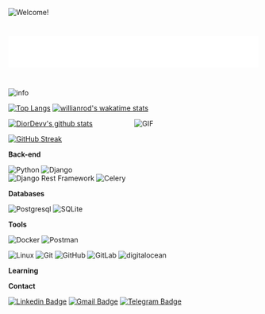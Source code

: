 ![Welcome!](COIp95v7.gif)
<h1 align="center">
  <img src="name.svg" alt="Ravshanov Shahzod" />
</h1>
<br/>


<img src="https://github-profile-summary-cards.vercel.app/api/cards/profile-details?username=DiorDevv&theme=github_dark" alt="info">

[![Top Langs](https://github-readme-stats.vercel.app/api/top-langs/?username=DiorDevv&theme=github_dark&show_icons=true)](https://github.com/DiorDevv/) [![willianrod's wakatime stats](https://github-readme-stats.vercel.app/api/wakatime?username=DiorDevv&theme=github_dark&layout=compact)](https://wakatime.com/@DiorDevv)


<img align="right" alt="GIF" src="https://user-images.githubusercontent.com/5355808/139111924-210cc6fa-9fb1-4dac-929d-6324a5836a92.gif" width="250" height="200" />

[![DiorDevv's github stats](https://github-readme-stats.vercel.app/api?username=DiorDevv&theme=github_dark&show_icons=true)](https://github.com/DiorDevv/)
<!-- Readme Docs: https://github.com/anuraghazra/github-readme-stats -->

[![GitHub Streak](https://github-readme-streak-stats.herokuapp.com?user=DiorDevv&theme=tokyonight_duo&hide_border=true)](https://github.com/DiorDevv/)
<!-- https://github.com/denvercoder1/github-readme-streak-stats -->



**Back-end**

![Python](https://img.shields.io/badge/-Python-black?style=flat-square&logo=Python)
![Django](https://img.shields.io/badge/-Django-0aad48?style=flat-square&logo=Django)
![Django Rest Framework](https://img.shields.io/badge/DRF-red?style=flat-square&logo=Django)
![Celery](https://img.shields.io/badge/-Celery-%2300C7B7?style=flat-square&logo=Celery)

**Databases**

![Postgresql](https://img.shields.io/badge/-Postgresql-%232c3e50?style=flat-square&logo=Postgresql)
![SQLite](https://img.shields.io/badge/-Sqlite-%232c3e50?style=flat-square&logo=Sqlite)

**Tools**

![Docker](https://img.shields.io/badge/-Docker-46a2f1?style=flat-square&logo=docker&logoColor=white)
![Postman](https://img.shields.io/badge/Postman-FCA121?style=flat-square&logo=postman)

![Linux](https://img.shields.io/badge/Linux-black?style=flat-square&logo=linux)
![Git](https://img.shields.io/badge/-Git-black?style=flat-square&logo=git)
![GitHub](https://img.shields.io/badge/-GitHub-181717?style=flat-square&logo=github)
![GitLab](https://img.shields.io/badge/-GitLab-FCA121?style=flat-square&logo=gitlab)
<img src="https://img.shields.io/badge/Digital_Ocean-0080FF?style=for-the-badge&logo=DigitalOcean&logoColor=white" alt="digitalocean" />

**Learning**

**Contact**

[![Linkedin Badge](https://img.shields.io/badge/-Linkedin-blue?style=flat-square&logo=Linkedin&logoColor=white&link=https://www.linkedin.com/in//)](https://www.linkedin.com/in/shukurali-rezamonov/)
[![Gmail Badge](https://img.shields.io/badge/-Gmail-c14438?style=flat-square&logo=Gmail&logoColor=white&link=mailto:diyorbekaxmadjonov98@gmail.com)](mailto:diyorbekaxmadjonov98@gmail.com)
[![Telegram Badge](https://img.shields.io/badge/-Telegram-blue?style=flat-square&logo=Telegram&logoColor=white&link=https://t.me/mee_dior)](https://t.me/mee_dior)
